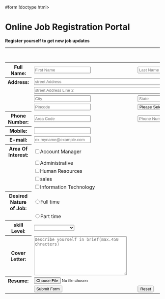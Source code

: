 #form
!doctype html>
<html>
<head>
</head>
<body>
<h1>Online Job Registration Portal</h1>
<b>Register yourself to get new job updates</b><hr>
<table cellspacing="20">
<form action="success.html" method="post">
<tr>
<th><label for="fn">Full Name:</label></th><td><input type="text" id="fn" placeholder="First Name" required></td>
<td><input type="text" id="fn" name="last name" placeholder="Last Name" required></td></tr>
<tr><th><label for="ad">Address:</label></th><td colspan="2"><input type="text" id="ad" placeholder="street Address"required maxlength="25" size="64"></td></tr>
<tr><td></td><td colspan="2"><input type="text" id="ad" placeholder="street Address Line 2" required maxlength="25" size="64"></td></tr>
<tr><td></td><td><input type="text" id="ad" placeholder="City"required ></td>
<td><input type="text" id="ad" placeholder="State" required></td></tr>
<tr><td></td><td><input type="text" id="ad" placeholder="Pincode" required></td>
<td><select required>
<option value="">Please Select your Country</option>
<option>India</option>
</select></td></tr>
<tr><th><label for="pn">Phone Number:</label></th><td><input type="text" id="pn" placeholder="Area Code"></td><td><input type="text" id="fn"
 placeholder="Phone Number"></td></tr>
<tr><th><label for="mb">Mobile:</label></th><td><input type="text" id="mb" maxlength="10" required></td></tr
<tr><th><label for="em">E-mail:</label></th><td><input type="email" id="em" placeholder="ex:myname@example.com" required></td></tr>
<tr><th>Area Of Interest:</th>
<td><input type="checkbox">Account Manager</td></tr>
<tr><td></td><td><input type="checkbox">Administrative</td></tr><br>
<tr><td></td><td><input type="checkbox">Human Resources</td></tr>
<tr><td></td><td><input type="checkbox">sales</td></tr>
<tr><td></td><td><input type="checkbox">Information Technology</td></tr>
<tr><th>Desired Nature of Job:</th>
<td><input type="radio" name="rad1">Full time</td></tr>
<tr><td></td><td><input type="radio" name="rad1">Part time</td></tr>
<tr><th>skill Level:</th><td><select required>
<option value=""></option>
<option>Undergraduate</option>
<option>Graduate</option>
<option>Post-graduate</option>
<option>Diploma/Technical</option>
</select></td></tr>
<tr><th>Cover Letter:</th>
<td><textarea rows="8" cols="35" placeholder="Describe yourself in brief(max.450 chracters)" maxlength="450"></textarea></td></tr>
<tr><th>Resume:</th><td><input type="file"></td></tr>
<tr><td></td><td><input type="submit" value="Submit Form"></td><td><input type="reset" value="Reset"></td></tr>
</form></table>
</body>
</html>
